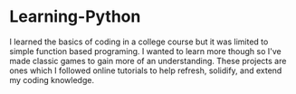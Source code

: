 # Learning-Python
I learned the basics of coding in a college course but it was limited to simple function based programing. I wanted to learn more though so I've made classic games to gain more of an understanding.
These projects are ones which I followed online tutorials to help refresh, solidify, and extend my coding knowledge.
